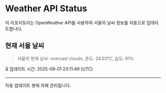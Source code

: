 
# Weather API Status

이 리포지토리는 OpenWeather API를 사용하여 서울의 날씨 정보를 자동으로 업데이트합니다.

## 현재 서울 날씨
> 서울의 현재 날씨: overcast clouds, 온도: 24.03°C, 습도: 91%

⏳ 업데이트 시간: 2025-09-01 23:11:49 (UTC)

---
자동 업데이트 봇에 의해 관리됩니다.
